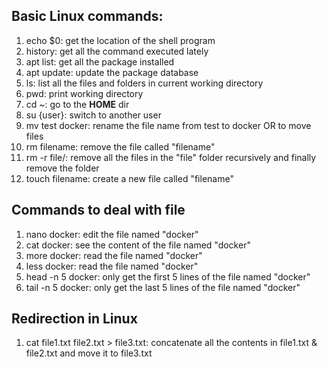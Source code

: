 ## **Basic Linux commands:**
1. echo $0: get the location of the shell program
2. history: get all the command executed lately
3. apt list: get all the package installed
4. apt update: update the package database
5. ls: list all the files and folders in current working directory
6. pwd: print working directory
7. cd ~: go to the **HOME** dir
8. su {user}: switch to another user
9. mv test docker: rename the file name from test to docker OR to move files
10. rm filename: remove the file called "filename"
11. rm -r file/: remove all the files in the "file" folder recursively and finally remove the folder
12. touch filename: create a new file called "filename"
## **Commands to deal with file**
1. nano docker: edit the file named "docker"
2. cat docker: see the content of the file named "docker"
3. more docker: read the file named "docker"
4. less docker: read the file named "docker"
5. head -n 5 docker: only get the first 5 lines of the file named "docker"
6. tail -n 5 docker: only get the last 5 lines of the file named "docker"
## **Redirection in Linux**
1. cat file1.txt file2.txt > file3.txt: concatenate all the contents in file1.txt & file2.txt and move it to file3.txt